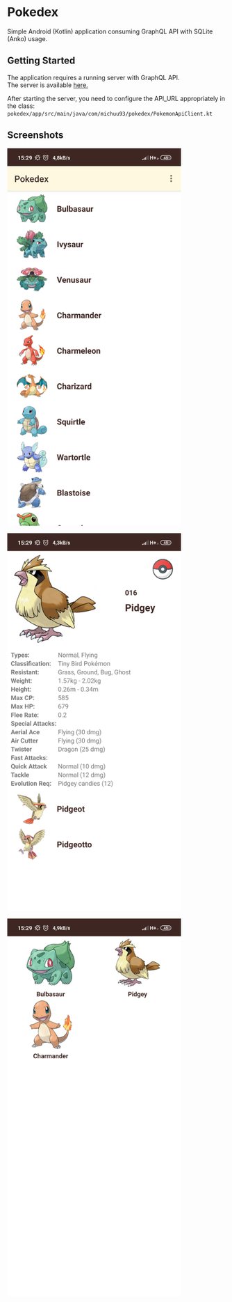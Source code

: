 # Pokedex

Simple Android (Kotlin) application consuming GraphQL API with SQLite (Anko) usage.

## Getting Started

The application requires a running server with GraphQL API.  
The server is available [here.](https://github.com/Michuu93/graphql-pokemon)

After starting the server, you need to configure the API_URL appropriately in the class:
`pokedex/app/src/main/java/com/michuu93/pokedex/PokemonApiClient.kt`

## Screenshots
<p><img src="./images/pokemon_list.png" width="400"></p>
<p><img src="./images/pokemon_details.png" width="400"></p>
<p><img src="./images/my_pokeball.png" width="400"></p>